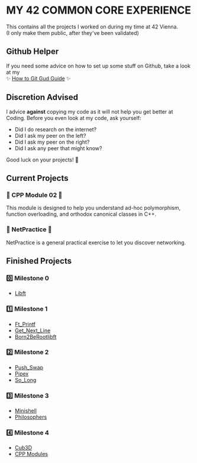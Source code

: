 # MY 42 COMMON CORE EXPERIENCE

This contains all the projects I worked on during my time at 42 Vienna.\
(I only make them public, after they've been validated)

## Github Helper

If you need some advice on how to set up some stuff on Github, take a look at my \
✨ [How to Git Gud Guide](./How_To_Git_Gud.md) ✨

## Discretion Advised

I advice **against** copying my code as it will not help you get better at Coding.
Before you even look at my code, ask yourself:
- Did I do research on the internet?
- Did I ask my peer on the left?
- Did I ask my peer on the right?
- Did I ask any peer that might know?

Good luck on your projects! 💖

## Current Projects
### 💜 CPP Module 02 💜
This module is designed to help you understand ad-hoc polymorphism, function overloading, and orthodox canonical classes in C++.
### 🩷 NetPractice 🩷
NetPractice is a general practical exercise to let you discover networking.
## Finished Projects
### 0️⃣ Milestone 0
- [Libft](https://github.com/CottonKiwii/libft)
### 1️⃣ Milestone 1
- [Ft_Printf](https://github.com/CottonKiwii/ft_printf)
- [Get_Next_Line](https://github.com/CottonKiwii/get_next_line)
- [Born2BeRootlibft](https://github.com/CottonKiwii/born2beroot)
### 2️⃣ Milestone 2
- [Push_Swap](https://github.com/CottonKiwii/push_swap)
- [Pipex](https://github.com/CottonKiwii/pipex)
- [So_Long](https://github.com/CottonKiwii/so_long)
### 3️⃣ Milestone 3
- [Minishell](https://github.com/CottonKiwii/minishell)
- [Philosophers](https://github.com/CottonKiwii/philosophers)
### 4️⃣ Milestone 4
- [Cub3D](https://github.com/beng1307/Cub3d)
- [CPP Modules](https://github.com/CottonKiwii/CPP_Modules)
